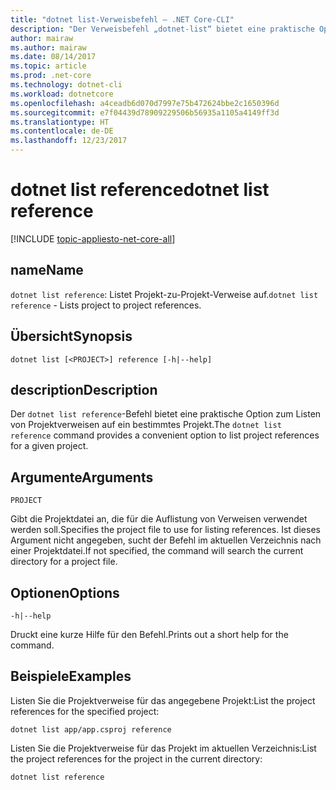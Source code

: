```yaml
---
title: "dotnet list-Verweisbefehl – .NET Core-CLI"
description: "Der Verweisbefehl „dotnet-list“ bietet eine praktische Option zum Listen von Verweisen zwischen Projekten."
author: mairaw
ms.author: mairaw
ms.date: 08/14/2017
ms.topic: article
ms.prod: .net-core
ms.technology: dotnet-cli
ms.workload: dotnetcore
ms.openlocfilehash: a4ceadb6d070d7997e75b472624bbe2c1650396d
ms.sourcegitcommit: e7f04439d78909229506b56935a1105a4149ff3d
ms.translationtype: HT
ms.contentlocale: de-DE
ms.lasthandoff: 12/23/2017
---
```

# <a name="dotnet-list-reference"></a><span data-ttu-id="1ffc1-103">dotnet list reference</span><span class="sxs-lookup"><span data-stu-id="1ffc1-103">dotnet list reference</span></span>

[!INCLUDE [topic-appliesto-net-core-all](../../../includes/topic-appliesto-net-core-all.md)]

## <a name="name"></a><span data-ttu-id="1ffc1-104">name</span><span class="sxs-lookup"><span data-stu-id="1ffc1-104">Name</span></span>

<span data-ttu-id="1ffc1-105">`dotnet list reference`: Listet Projekt-zu-Projekt-Verweise auf.</span><span class="sxs-lookup"><span data-stu-id="1ffc1-105">`dotnet list reference` - Lists project to project references.</span></span>

## <a name="synopsis"></a><span data-ttu-id="1ffc1-106">Übersicht</span><span class="sxs-lookup"><span data-stu-id="1ffc1-106">Synopsis</span></span>

`dotnet list [<PROJECT>] reference [-h|--help]`

## <a name="description"></a><span data-ttu-id="1ffc1-107">description</span><span class="sxs-lookup"><span data-stu-id="1ffc1-107">Description</span></span>

<span data-ttu-id="1ffc1-108">Der `dotnet list reference`-Befehl bietet eine praktische Option zum Listen von Projektverweisen auf ein bestimmtes Projekt.</span><span class="sxs-lookup"><span data-stu-id="1ffc1-108">The `dotnet list reference` command provides a convenient option to list project references for a given project.</span></span>

## <a name="arguments"></a><span data-ttu-id="1ffc1-109">Argumente</span><span class="sxs-lookup"><span data-stu-id="1ffc1-109">Arguments</span></span>

`PROJECT`

<span data-ttu-id="1ffc1-110">Gibt die Projektdatei an, die für die Auflistung von Verweisen verwendet werden soll.</span><span class="sxs-lookup"><span data-stu-id="1ffc1-110">Specifies the project file to use for listing references.</span></span> <span data-ttu-id="1ffc1-111">Ist dieses Argument nicht angegeben, sucht der Befehl im aktuellen Verzeichnis nach einer Projektdatei.</span><span class="sxs-lookup"><span data-stu-id="1ffc1-111">If not specified, the command will search the current directory for a project file.</span></span>

## <a name="options"></a><span data-ttu-id="1ffc1-112">Optionen</span><span class="sxs-lookup"><span data-stu-id="1ffc1-112">Options</span></span>

`-h|--help`

<span data-ttu-id="1ffc1-113">Druckt eine kurze Hilfe für den Befehl.</span><span class="sxs-lookup"><span data-stu-id="1ffc1-113">Prints out a short help for the command.</span></span>

## <a name="examples"></a><span data-ttu-id="1ffc1-114">Beispiele</span><span class="sxs-lookup"><span data-stu-id="1ffc1-114">Examples</span></span>

<span data-ttu-id="1ffc1-115">Listen Sie die Projektverweise für das angegebene Projekt:</span><span class="sxs-lookup"><span data-stu-id="1ffc1-115">List the project references for the specified project:</span></span>

`dotnet list app/app.csproj reference`

<span data-ttu-id="1ffc1-116">Listen Sie die Projektverweise für das Projekt im aktuellen Verzeichnis:</span><span class="sxs-lookup"><span data-stu-id="1ffc1-116">List the project references for the project in the current directory:</span></span>

`dotnet list reference`
